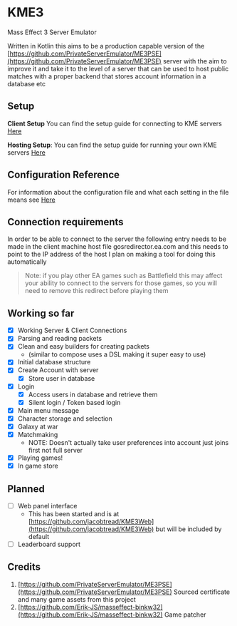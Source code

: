 # KME3

Mass Effect 3 Server Emulator

Written in Kotlin this aims to be a production capable version of the [https://github.com/PrivateServerEmulator/ME3PSE](https://github.com/PrivateServerEmulator/ME3PSE) server
with the aim to improve it and take it to the level of a server that can be used to host public matches with a proper backend that stores account information in a database etc

## Setup

**Client Setup** You can find the setup guide for connecting to KME servers [Here](docs/SETUP_CLIENT.md)

**Hosting Setup**: You can find the setup guide for running your own KME servers [Here](docs/SETUP_HOSTER.md)

## Configuration Reference
For information about the configuration file and what each setting in the file means see [Here](docs/CONFIG_REFERENCE.md)

## Connection requirements

In order to be able to connect to the server the following entry needs to be made in the client machine host file
gosredirector.ea.com and this needs to point to the IP address of the host
I plan on making a tool for doing this automatically

> Note: if you play other EA games such as Battlefield this may affect your ability to connect
> to the servers for those games, so you will need to remove this redirect before playing them

## Working so far

- [x] Working Server & Client Connections
- [x] Parsing and reading packets
- [x] Clean and easy builders for creating packets
    - (similar to compose uses a DSL making it super easy to use)
- [x] Initial database structure
- [x] Create Account with server
    - [x] Store user in database
- [x] Login
    - [x] Access users in database and retrieve them
    - [x] Silent login / Token based login
- [x] Main menu message
- [x] Character storage and selection
- [x] Galaxy at war
- [x] Matchmaking
    - NOTE: Doesn't actually take user preferences into account just joins first not full server
- [x] Playing games!
- [x] In game store

## Planned

- [ ] Web panel interface
    - This has been started and is at [https://github.com/jacobtread/KME3Web](https://github.com/jacobtread/KME3Web) but will be included by default
- [ ] Leaderboard support

## Credits

1. [https://github.com/PrivateServerEmulator/ME3PSE](https://github.com/PrivateServerEmulator/ME3PSE) Sourced certificate and many game assets from this project 
2. [https://github.com/Erik-JS/masseffect-binkw32](https://github.com/Erik-JS/masseffect-binkw32) Game patcher
